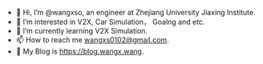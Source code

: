 - 👋 Hi, I’m @wangxso, an engineer at Zhejiang University Jiaxing Institute.
- 👀 I’m interested in V2X, Car Simulation， Goalng and etc.
- 🌱 I’m currently learning V2X Simulation.
- 📫 How to reach me wangxs0102@gmail.com.
- 💞️ My Blog is https://blog.wangx.wang.



